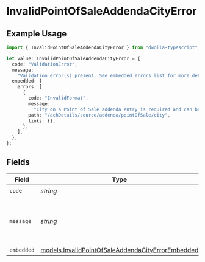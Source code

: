 # InvalidPointOfSaleAddendaCityError

## Example Usage

```typescript
import { InvalidPointOfSaleAddendaCityError } from "dwolla-typescript";

let value: InvalidPointOfSaleAddendaCityError = {
  code: "ValidationError",
  message:
    "Validation error(s) present. See embedded errors list for more details.",
  embedded: {
    errors: [
      {
        code: "InvalidFormat",
        message:
          "City on a Point of Sale addenda entry is required and can be up to 15 characters.",
        path: "/achDetails/source/addenda/pointOfSale/city",
        links: {},
      },
    ],
  },
};
```

## Fields

| Field                                                                                                        | Type                                                                                                         | Required                                                                                                     | Description                                                                                                  | Example                                                                                                      |
| ------------------------------------------------------------------------------------------------------------ | ------------------------------------------------------------------------------------------------------------ | ------------------------------------------------------------------------------------------------------------ | ------------------------------------------------------------------------------------------------------------ | ------------------------------------------------------------------------------------------------------------ |
| `code`                                                                                                       | *string*                                                                                                     | :heavy_check_mark:                                                                                           | N/A                                                                                                          | ValidationError                                                                                              |
| `message`                                                                                                    | *string*                                                                                                     | :heavy_check_mark:                                                                                           | N/A                                                                                                          | Validation error(s) present. See embedded errors list for more details.                                      |
| `embedded`                                                                                                   | [models.InvalidPointOfSaleAddendaCityErrorEmbedded](../models/invalidpointofsaleaddendacityerrorembedded.md) | :heavy_minus_sign:                                                                                           | N/A                                                                                                          |                                                                                                              |